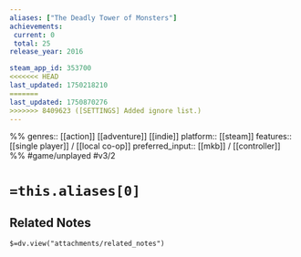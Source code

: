 ```yaml
---
aliases: ["The Deadly Tower of Monsters"]
achievements:
 current: 0
 total: 25
release_year: 2016

steam_app_id: 353700
<<<<<<< HEAD
last_updated: 1750218210
=======
last_updated: 1750870276
>>>>>>> 8409623 ([SETTINGS] Added ignore list.)
---
```

%%
genres:: [[action]] [[adventure]] [[indie]]
platform:: [[steam]]
features:: [[single player]] / [[local co-op]]
preferred_input:: [[mkb]] / [[controller]]
%%
#game/unplayed
#v3/2

# `=this.aliases[0]`
## Related Notes
`$=dv.view("attachments/related_notes")`